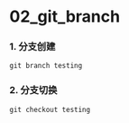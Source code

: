 # 02_git_branch

### 1. 分支创建

```shell
git branch testing
```

### 2. 分支切换

```shell
git checkout testing
```